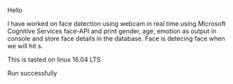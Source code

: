 
Hello

I have worked on face datection using webcam in real time using Microsoft Cognitive Services face-API and print gender, age, emotion as output in console and store face details in the database. Face is detecing face when we will hit s.

This is tasted on linux 16.04 LTS

Run successfully

